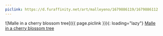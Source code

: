 ```yaml
---
piclink: https://d.furaffinity.net/art/malleyeno/1679886119/1679886112.malleyeno_pcb_final_highres.png
---
```

![Malle in a cherry blossom tree]({{ page.piclink }}){: loading="lazy"}
[Malle in a cherry blossom tree](https://www.furaffinity.net/view/51530030/)